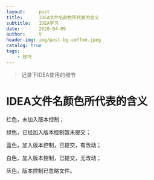 ```yaml
---
layout:     post
title:      IDEA文件名颜色所代表的含义
subtitle:   IDEA学习
date:       2020-04-09
author:     V
header-img: img/post-bg-coffee.jpeg
catalog: true
tags:
    - 技巧
---
```


>记录下IDEA使用的细节

# IDEA文件名颜色所代表的含义

红色，未加入版本控制；

绿色，已经加入版本控制暂未提交；

蓝色，加入版本控制，已提交，有改动；

白色，加入版本控制，已提交，无改动；

灰色，版本控制已忽略文件。
